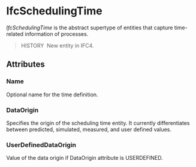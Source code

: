 # IfcSchedulingTime

_IfcSchedulingTime_ is the abstract supertype of entities that capture time-related information of processes.

> HISTORY&nbsp; New entity in IFC4.

## Attributes

### Name
Optional name for the time definition.

### DataOrigin
Specifies the origin of the scheduling time entity. It currently
    differentiates between predicted, simulated, measured, and user defined values.

### UserDefinedDataOrigin
Value of the data origin if DataOrigin attribute is USERDEFINED.
